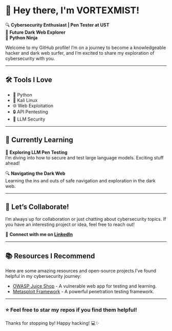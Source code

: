 # 👋 Hey there, I'm VORTEXMIST!

🔍 **Cybersecurity Enthusiast | Pen Tester at UST**  
🌌 **Future Dark Web Explorer**  
🐍 **Python Ninja**  

Welcome to my GitHub profile! I’m on a journey to become a knowledgeable hacker and dark web surfer, and I’m excited to share my exploration of cybersecurity with you.

---

## 🛠️ Tools I Love

- 🐍 Python
- 🔧 Kali Linux
- 🌐 Web Exploitation
- 🔒 API Pentesting
- 🤖 LLM Security

---

## 🚀 Currently Learning

🌟 **Exploring LLM Pen Testing**  
I’m diving into how to secure and test large language models. Exciting stuff ahead!

🔍 **Navigating the Dark Web**  
Learning the ins and outs of safe navigation and exploration in the dark web.

---

## 🤝 Let’s Collaborate!

I’m always up for collaboration or just chatting about cybersecurity topics. If you have an interesting project or idea, feel free to reach out!  

🔗 **Connect with me on [LinkedIn](https://www.linkedin.com/in/yourlinkedinprofile)**  

---

## 📚 Resources I Recommend

Here are some amazing resources and open-source projects I’ve found helpful in my cybersecurity journey:

- [OWASP Juice Shop](https://github.com/owasp/juice-shop) - A vulnerable web app for testing and learning.
- [Metasploit Framework](https://github.com/rapid7/metasploit-framework) - A powerful penetration testing framework.

---

### ⭐️ Feel free to star my repos if you find them helpful!

Thanks for stopping by! Happy hacking! 💻✨
